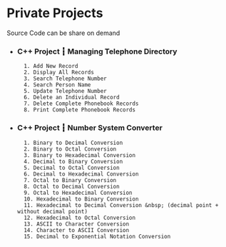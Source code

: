 # Private Projects
Source Code can be share on demand
- ### C++ Project ┇ Managing Telephone Directory
        1. Add New Record
        2. Display All Records
        3. Search Telephone Number
        4. Search Person Name
        5. Update Telephone Number
        6. Delete an Individual Record
        7. Delete Complete Phonebook Records
        8. Print Complete Phonebook Records

- ### C++ Project ┇ Number System Converter
        1. Binary to Decimal Conversion
        2. Binary to Octal Conversion
        3. Binary to Hexadecimal Conversion
        4. Decimal to Binary Conversion
        5. Decimal to Octal Conversion
        6. Decimal to Hexadecimal Conversion
        7. Octal to Binary Conversion
        8. Octal to Decimal Conversion
        9. Octal to Hexadecimal Conversion
        10. Hexadecimal to Binary Conversion
        11. Hexadecimal to Decimal Conversion &nbsp; (decimal point + without decimal point)
        12. Hexadecimal to Octal Conversion
        13. ASCII to Character Conversion
        14. Character to ASCII Conversion
        15. Decimal to Exponential Notation Conversion
